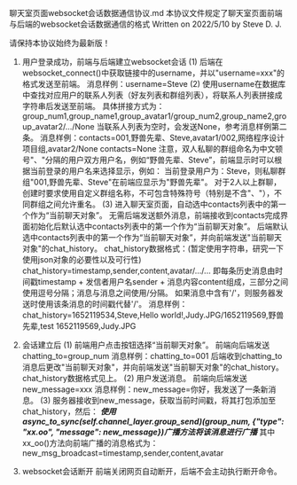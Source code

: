 聊天室页面websocket会话数据通信协议.md
本协议文件规定了聊天室页面前端与后端的websocket会话数据通信的格式
Written on 2022/5/10 by Steve D. J.

请保持本协议始终为最新版！

1. 用户登录成功，前端与后端建立websocket会话
   (1) 后端在websocket_connect()中获取链接中的username，并以"username=xxx"的格式发送至前端。
        消息样例：username=Steve
   (2) 使用username在数据库中查找对应用户的联系人列表（好友列表和群组列表），将联系人列表拼接成字符串后发送至前端。
       具体拼接方式为：group_num1,group_name1,group_avatar1/group_num2,group_name2,group_avatar2/.../None
       当联系人列表为空时，会发送None，参考消息样例第二条。
       消息样例：contacts=001,野兽先辈、Steve,avatar1/002,网络程序设计项目组,avatar2/None
                contacts=None
       注意，双人私聊的群组命名为中文顿号"、"分隔的用户双方用户名，例如“野兽先辈、Steve”，前端显示时可以根据当前登录的用户名来选择显示，例如：
            当前登录用户为：Steve，则私聊群组"001,野兽先辈、Steve"在前端应显示为"野兽先辈"。
       对于2人以上群聊，创建时要求使用自定义群组名称，不可包含特殊符号（特别是不含"、"），不同群组之间允许重名。
    (3) 进入聊天室页面，自动选中contacts列表中的第一个作为“当前聊天对象”。
        无需后端发送额外消息，前端接收到contacts完成界面初始化后默认选中contacts列表中的第一个作为“当前聊天对象”。
        后端默认选中contacts列表中的第一个作为“当前聊天对象”，并向前端发送"当前聊天对象"的chat_history。
        chat_history数据格式：(暂定使用字符串，研究一下使用json对象的必要性以及可行性)
            chat_history=timestamp,sender,content,avatar/.../...
            即每条历史消息由时间戳timestamp + 发信者用户名sender + 消息内容content组成，三部分之间使用逗号分隔；消息与消息之间使用/分隔。
            如果消息中含有'/'，则服务器发送时使用该条消息的时间戳代替'/'。
            消息样例：chat_history=1652119534,Steve,Hello world!,Judy.JPG/1652119569,野兽先辈,test 1652119569,Judy.JPG

2. 会话建立后
    (1) 前端用户点击按钮选择“当前聊天对象”。
        前端向后端发送 chatting_to=group_num
        消息样例：chatting_to=001
        后端收到chatting_to消息后更改"当前聊天对象"，并向前端发送"当前聊天对象"的chat_history。
        chat_history数据格式见上。
    (2) 用户发送消息。
        前端向后端发送 new_message=xxx
        消息样例：new_message=你好，我发送了一条新消息。
    (3) 服务器接收到new_message，获取当前时间戳，将其打包添加至chat_history，然后：
        ***使用async_to_sync(self.channel_layer.group_send)(group_num, {"type": "xx.oo", "message": new_message})广播方法将该消息进行广播***
        其中xx_oo()方法向前端广播的消息格式为：
            new_msg_broadcast=timestamp,sender,content,avatar

3. websocket会话断开
    前端关闭网页自动断开，后端不会主动执行断开命令。

    